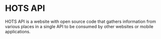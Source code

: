# HOTS API

HOTS API is a website with open source code that gathers information from various places in a single API to be consumed by other websites or mobile applications.

